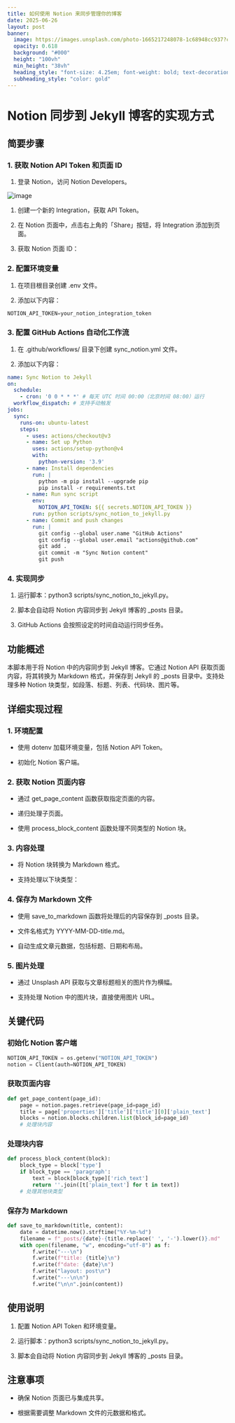 ```yaml
---
title: 如何使用 Notion 来同步管理你的博客
date: 2025-06-26
layout: post
banner:
  image: https://images.unsplash.com/photo-1665217248078-1c68948cc937?crop=entropy&cs=tinysrgb&fit=max&fm=jpg&ixid=M3w2OTIwMzJ8MHwxfHJhbmRvbXx8fHx8fHx8fDE3NTA5NDc2NzZ8&ixlib=rb-4.1.0&q=80&w=1080
  opacity: 0.618
  background: "#000"
  height: "100vh"
  min_height: "38vh"
  heading_style: "font-size: 4.25em; font-weight: bold; text-decoration: underline"
  subheading_style: "color: gold"
---
```


# Notion 同步到 Jekyll 博客的实现方式

## 简要步骤

### 1. 获取 Notion API Token 和页面 ID

1. 登录 Notion，访问 Notion Developers。

![image](https://prod-files-secure.s3.us-west-2.amazonaws.com/a7a0cc5a-89b9-4cda-8686-1fba0ca52f40/d19c1afe-dea5-4312-9333-786b0ba83054/image.png?X-Amz-Algorithm=AWS4-HMAC-SHA256&X-Amz-Content-Sha256=UNSIGNED-PAYLOAD&X-Amz-Credential=ASIAZI2LB4667JW67YB2%2F20250626%2Fus-west-2%2Fs3%2Faws4_request&X-Amz-Date=20250626T142116Z&X-Amz-Expires=3600&X-Amz-Security-Token=IQoJb3JpZ2luX2VjEGYaCXVzLXdlc3QtMiJHMEUCIHnefDA4wTvgNIuocs994LBfsfJNqKmAgmZ6fACRUg6lAiEA4ASrTSLfOe4ZqvscTsY5AnYfh244WmnUc%2BIIw2LXO7gq%2FwMIXxAAGgw2Mzc0MjMxODM4MDUiDGM0VcGIeIPCySPRZyrcA8f8Xdn3%2FfD3T1lyE0JwOU7glkYSbgVSLrlP4BKTwq6fN1Gqq%2FKAdJ0b%2Bwtl6g%2FSia16SichDc19zfSgX0vGHHVCvrWaYC%2B%2F3PNof3wAawJHojbykijJjWt%2BkJcwyzq8fEDf3smuIcktBj4LR9K6zLx%2BT1Rn4DK9ar%2FeKyTB6NVCxaPPkdGr6hrG7LNgWMKX9u94WLINcMXL%2BHYfd%2F1iNOJ0udJHKHSrcm9AT9hIA1Uwjnw1KN9Zud0R0UGZZccFPRLC2NLTZj50%2B3hJDpR4DTa5hRkV%2FxVklehhvnmV5w0684tqA55CRo1GKUFouZwSPFdeO35BNkAnkSpDDjOFSilSgRnYl7pVSiKI6D%2BIg6JcZD%2FJ3KebKWOpuxGDWPuNFSotwC0veZElZexPdHfAMNwVIvWjmPIHE96lbfY0lthLLlEcibkhXUoPr7yQW8OVlfQ86pYvi8kf3zcOnS17rgiTgsDc8dh196JQbweChs6tiiM355g1EYFHrbwLXLUCzzL4vr%2BdEiQgCcojgKPI7LcXpuR752CfM69aOm%2FW2%2BbNhapTmsfXdugLv5qO36goClAK%2FkpO%2Br6jHFScG13DBG9BCMrOg%2Btcm6j8lMBTzrxCpsIMMhouw5lId8d0MOie9cIGOqUBWJmgqkhDDWhwSdiZePLp1A8YA25%2FG0oX9H%2FhKOJazlZUbSJ%2Fmd3k2MIgE9fzwR%2Fpsdtzl27cEw6cWjLzZ7QhQVxAMLb41DdNE4H0NCPDTghU4IeBcdiwMpxFTdlTRAUWZPALJykIKxdzI6Z1jKBids95qyZtvcGCfMc0P3IduwQ2Suv4aCG17CLx%2BwwcuO1bmRbyl1rI6cw23wxWGz5R458CnjI8&X-Amz-Signature=7d603bf7c5f9b9e7fd8e5be404132cd6898f9bd06f6608dc098dd8e5559f57d6&X-Amz-SignedHeaders=host&x-amz-checksum-mode=ENABLED&x-id=GetObject)

1. 创建一个新的 Integration，获取 API Token。

1. 在 Notion 页面中，点击右上角的「Share」按钮，将 Integration 添加到页面。

1. 获取 Notion 页面 ID：


### 2. 配置环境变量

1. 在项目根目录创建 .env 文件。

1. 添加以下内容：

```javascript
NOTION_API_TOKEN=your_notion_integration_token
```

### 3. 配置 GitHub Actions 自动化工作流

1. 在 .github/workflows/ 目录下创建 sync_notion.yml 文件。

1. 添加以下内容：

```yaml
name: Sync Notion to Jekyll
on:
  schedule:
    - cron: '0 0 * * *' # 每天 UTC 时间 00:00（北京时间 08:00）运行
  workflow_dispatch: # 支持手动触发
jobs:
  sync:
    runs-on: ubuntu-latest
    steps:
      - uses: actions/checkout@v3
      - name: Set up Python
        uses: actions/setup-python@v4
        with:
          python-version: '3.9'
      - name: Install dependencies
        run: |
          python -m pip install --upgrade pip
          pip install -r requirements.txt
      - name: Run sync script
        env:
          NOTION_API_TOKEN: ${{ secrets.NOTION_API_TOKEN }}
        run: python scripts/sync_notion_to_jekyll.py
      - name: Commit and push changes
        run: |
          git config --global user.name "GitHub Actions"
          git config --global user.email "actions@github.com"
          git add .
          git commit -m "Sync Notion content"
          git push
```

### 4. 实现同步

1. 运行脚本：python3 scripts/sync_notion_to_jekyll.py。

1. 脚本会自动将 Notion 内容同步到 Jekyll 博客的 _posts 目录。

1. GitHub Actions 会按照设定的时间自动运行同步任务。

## 功能概述

本脚本用于将 Notion 中的内容同步到 Jekyll 博客。它通过 Notion API 获取页面内容，将其转换为 Markdown 格式，并保存到 Jekyll 的 _posts 目录中。支持处理多种 Notion 块类型，如段落、标题、列表、代码块、图片等。

## 详细实现过程

### 1. 环境配置

- 使用 dotenv 加载环境变量，包括 Notion API Token。

- 初始化 Notion 客户端。

### 2. 获取 Notion 页面内容

- 通过 get_page_content 函数获取指定页面的内容。

- 递归处理子页面。

- 使用 process_block_content 函数处理不同类型的 Notion 块。

### 3. 内容处理

- 将 Notion 块转换为 Markdown 格式。

- 支持处理以下块类型：


### 4. 保存为 Markdown 文件

- 使用 save_to_markdown 函数将处理后的内容保存到 _posts 目录。

- 文件名格式为 YYYY-MM-DD-title.md。

- 自动生成文章元数据，包括标题、日期和布局。

### 5. 图片处理

- 通过 Unsplash API 获取与文章标题相关的图片作为横幅。

- 支持处理 Notion 中的图片块，直接使用图片 URL。

## 关键代码

### 初始化 Notion 客户端

```python
NOTION_API_TOKEN = os.getenv("NOTION_API_TOKEN")
notion = Client(auth=NOTION_API_TOKEN)
```

### 获取页面内容

```python
def get_page_content(page_id):
    page = notion.pages.retrieve(page_id=page_id)
    title = page['properties']['title']['title'][0]['plain_text']
    blocks = notion.blocks.children.list(block_id=page_id)
    # 处理块内容
```

### 处理块内容

```python
def process_block_content(block):
    block_type = block['type']
    if block_type == 'paragraph':
        text = block[block_type]['rich_text']
        return ''.join([t['plain_text'] for t in text])
    # 处理其他块类型
```

### 保存为 Markdown

```python
def save_to_markdown(title, content):
    date = datetime.now().strftime("%Y-%m-%d")
    filename = f"_posts/{date}-{title.replace(' ', '-').lower()}.md"
    with open(filename, "w", encoding="utf-8") as f:
        f.write("---\n")
        f.write(f"title: {title}\n")
        f.write(f"date: {date}\n")
        f.write("layout: post\n")
        f.write("---\n\n")
        f.write("\n\n".join(content))
```

## 使用说明

1. 配置 Notion API Token 和环境变量。

1. 运行脚本：python3 scripts/sync_notion_to_jekyll.py。

1. 脚本会自动将 Notion 内容同步到 Jekyll 博客的 _posts 目录。

## 注意事项

- 确保 Notion 页面已与集成共享。

- 根据需要调整 Markdown 文件的元数据和格式。